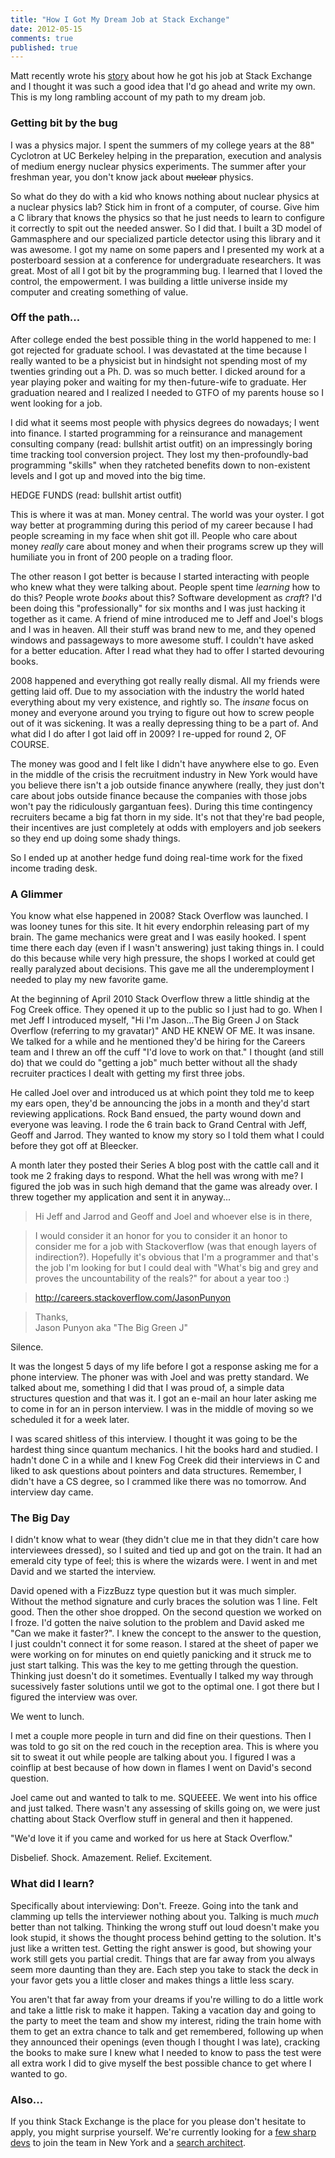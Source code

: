 ```yaml
---
title: "How I Got My Dream Job at Stack Exchange"
date: 2012-05-15
comments: true
published: true
---
```


Matt recently wrote his [story](http://blog.mattjibson.com/2012/04/How-I-got-a-job-at-Stack-Overflow-8) about how he got his job at Stack Exchange and I thought it was such a good idea that I'd go ahead and write my own. This is my long rambling account of my path to my dream job.

### Getting bit by the bug ###

I was a physics major. I spent the summers of my college years at the 88" Cyclotron at UC Berkeley helping in the preparation, execution and analysis of medium energy nuclear physics experiments. The summer after your freshman year, you don't know jack about <strike>nuclear</strike> physics. 

So what do they do with a kid who knows nothing about nuclear physics at a nuclear physics lab? Stick him in front of a computer, of course. Give him a C library that knows the physics so that he just needs to learn to configure it correctly to spit out the needed answer. So I did that. I built a 3D model of Gammasphere and our specialized particle detector using this library and it was awesome. I got my name on some papers and I presented my work at a posterboard session at a conference for undergraduate researchers. It was great. Most of all I got bit by the programming bug. I learned that I loved the control, the empowerment. I was building a little universe inside my computer and creating something of value.

### Off the path... ###

After college ended the best possible thing in the world happened to me: I got rejected for graduate school. I was devastated at the time because I really wanted to be a physicist but in hindsight not spending most of my twenties grinding out a Ph. D. was so much better. I dicked around for a year playing poker and waiting for my then-future-wife to graduate. Her graduation neared and I realized I needed to GTFO of my parents house so I went looking for a job.

I did what it seems most people with physics degrees do nowadays; I went into finance. I started programming for a reinsurance and management consulting company (read: bullshit artist outfit) on an impressingly boring time tracking tool conversion project. They lost my then-profoundly-bad programming "skills" when they ratcheted benefits down to non-existent levels and I got up and moved into the big time.

HEDGE FUNDS (read: bullshit artist outfit)

This is where it was at man. Money central. The world was your oyster. I got way better at programming during this period of my career because I had people screaming in my face when shit got ill. People who care about money *really* care about money and when their programs screw up they will humiliate you in front of 200 people on a trading floor.

The other reason I got better is because I started interacting with people who knew what they were talking about. People spent time *learning* how to do this? People wrote *books* about this? Software development as *craft*? I'd been doing this "professionally" for six months and I was just hacking it together as it came. A friend of mine introduced me to Jeff and Joel's blogs and I was in heaven. All their stuff was brand new to me, and they opened windows and passageways to more awesome stuff. I couldn't have asked for a better education. After I read what they had to offer I started devouring books.

2008 happened and everything got really really dismal. All my friends were getting laid off. Due to my association with the industry the world hated everything about my very existence, and rightly so. The *insane* focus on money and everyone around you trying to figure out how to screw people out of it was sickening. It was a really depressing thing to be a part of. And what did I do after I got laid off in 2009? I re-upped for round 2, OF COURSE.

The money was good and I felt like I didn't have anywhere else to go. Even in the middle of the crisis the recruitment industry in New York would have you believe there isn't a job outside finance anywhere (really, they just don't care about jobs outside finance because the companies with those jobs won't pay the ridiculously gargantuan fees). During this time contingency recruiters became a big fat thorn in my side. It's not that they're bad people, their incentives are just completely at odds with employers and job seekers so they end up doing some shady things.

So I ended up at another hedge fund doing real-time work for the fixed income trading desk.

### A Glimmer ###

You know what else happened in 2008? Stack Overflow was launched. I was looney tunes for this site. It hit every endorphin releasing part of my brain. The game mechanics were great and I was easily hooked. I spent time there each day (even if I wasn't answering) just taking things in. I could do this because while very high pressure, the shops I worked at could get really paralyzed about decisions. This gave me all the underemployment I needed to play my new favorite game.

At the beginning of April 2010 Stack Overflow threw a little shindig at the Fog Creek office. They opened it up to the public so I just had to go. When I met Jeff I introduced myself, "Hi I'm Jason...The Big Green J on Stack Overflow (referring to my gravatar)" AND HE KNEW OF ME. It was insane. We talked for a while and he mentioned they'd be hiring for the Careers team and I threw an off the cuff "I'd love to work on that." I thought (and still do) that we could do "getting a job" much better without all the shady recruiter practices I dealt with getting my first three jobs.

He called Joel over and introduced us at which point they told me to keep my ears open, they'd be announcing the jobs in a month and they'd start reviewing applications. Rock Band ensued, the party wound down and everyone was leaving. I rode the 6 train back to Grand Central with Jeff, Geoff and Jarrod. They wanted to know my story so I told them what I could before they got off at Bleecker.

A month later they posted their Series A blog post with the cattle call and it took me 2 fraking days to respond. What the hell was wrong with me? I figured the job was in such high demand that the game was already over. I threw together my application and sent it in anyway...

> Hi Jeff and Jarrod and Geoff and Joel and whoever else is in there,

> I would consider it an honor for you to consider it an honor to consider me
> for a job with Stackoverflow (was that enough layers of indirection?).
>  Hopefully it's obvious that I'm a programmer and that's the job I'm looking
> for but I could deal with "What's big and grey and proves the uncountability
> of the reals?" for about a year too :)

> http://careers.stackoverflow.com/JasonPunyon

> Thanks, <br />
> Jason Punyon aka "The Big Green J"

Silence.

It was the longest 5 days of my life before I got a response asking me for a phone interview. The phoner was with Joel and was pretty standard. We talked about me, something I did that I was proud of, a simple data structures question and that was it. I got an e-mail an hour later asking me to come in for an in person interview. I was in the middle of moving so we scheduled it for a week later.

I was scared shitless of this interview. I thought it was going to be the hardest thing since quantum mechanics. I hit the books hard and studied. I hadn't done C in a while and I knew Fog Creek did their interviews in C and liked to ask questions about pointers and data structures. Remember, I didn't have a CS degree, so I crammed like there was no tomorrow. And interview day came.

### The Big Day

I didn't know what to wear (they didn't clue me in that they didn't care how interviewees dressed), so I suited and tied up and got on the train. It had an emerald city type of feel; this is where the wizards were. I went in and met David and we started the interview.

David opened with a FizzBuzz type question but it was much simpler. Without the method signature and curly braces the solution was 1 line. Felt good. Then the other shoe dropped. On the second question we worked on I froze. I'd gotten the naive solution to the problem and David asked me "Can we make it faster?". I knew the concept to the answer to the question, I just couldn't connect it for some reason. I stared at the sheet of paper we were working on for minutes on end quietly panicking and it struck me to just start talking. This was the key to me getting through the question. Thinking just doesn't do it sometimes. Eventually I talked my way through sucessively faster solutions until we got to the optimal one. I got there but I figured the interview was over.

We went to lunch. 

I met a couple more people in turn and did fine on their questions. Then I was told to go sit on the red couch in the reception area. This is where you sit to sweat it out while people are talking about you. I figured I was a coinflip at best because of how down in flames I went on David's second question. 

Joel came out and wanted to talk to me. SQUEEEE. We went into his office and just talked. There wasn't any assessing of skills going on, we were just chatting about Stack Overflow stuff in general and then it happened.

"We'd love it if you came and worked for us here at Stack Overflow."

Disbelief. Shock. Amazement. Relief. Excitement.

### What did I learn?

Specifically about interviewing: Don't. Freeze. Going into the tank and clamming up tells the interviewer nothing about you. Talking is much *much* better than not talking. Thinking the wrong stuff out loud doesn't make you look stupid, it shows the thought process behind getting to the solution. It's just like a written test. Getting the right answer is good, but showing your work still gets you partial credit. Things that are far away from you always seem more daunting than they are. Each step you take to stack the deck in your favor gets you a little closer and makes things a little less scary.

You aren't that far away from your dreams if you're willing to do a little work and take a little risk to make it happen. Taking a vacation day and going to the party to meet the team and show my interest, riding the train home with them to get an extra chance to talk and get remembered, following up when they announced their openings (even though I thought I was late), cracking the books to make sure I knew what I needed to know to pass the test were all extra work I did to give myself the best possible chance to get where I wanted to go.

### Also...

If you think Stack Exchange is the place for you please don't hesitate to apply, you might surprise yourself. We're currently looking for a [few sharp devs](http://careers.stackoverflow.com/jobs/16279) to join the team in New York and a [search architect](http://careers.stackoverflow.com/jobs/19463).